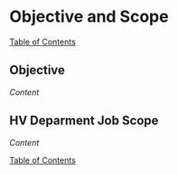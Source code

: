 # Objective and Scope

[Table of Contents](https://bosung91.github.io/FSAE-High-Voltage-System-Design-and-Optimization/#table-of-contents)  

## Objective
_Content_  

## HV Deparment Job Scope
_Content_  

[Table of Contents](https://bosung91.github.io/FSAE-High-Voltage-System-Design-and-Optimization/#table-of-contents)  